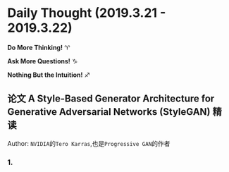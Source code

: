 # Daily Thought (2019.3.21 - 2019.3.22)
**Do More Thinking!** ♈ 

**Ask More Questions!** ♑

**Nothing But the Intuition!** ♐

## 论文 A Style-Based Generator Architecture for Generative Adversarial Networks (StyleGAN) 精读

Author: `NVIDIA`的`Tero Karras`,也是`Progressive GAN`的作者
### 1.

